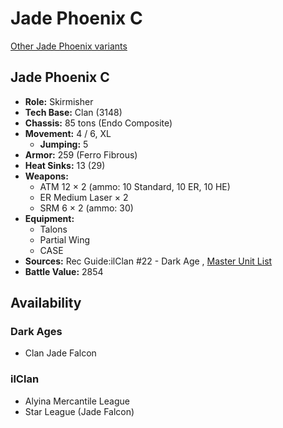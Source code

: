 # Jade Phoenix C 

[Other Jade Phoenix variants](../jade_phoenix.md) 

## Jade Phoenix C 

- **Role:** Skirmisher 
- **Tech Base:** Clan (3148) 
- **Chassis:** 85 tons (Endo Composite) 
- **Movement:** 4 / 6, XL 
  - **Jumping:** 5 
- **Armor:** 259 (Ferro Fibrous) 
- **Heat Sinks:** 13 (29) 
- **Weapons:** 
  - ATM 12 × 2 (ammo: 10 Standard, 10 ER, 10 HE) 
  - ER Medium Laser × 2 
  - SRM 6 × 2 (ammo: 30) 
- **Equipment:** 
  - Talons 
  - Partial Wing 
  - CASE 
- **Sources:** Rec Guide:ilClan #22 - Dark Age , [Master Unit List](http://masterunitlist.info/Unit/Details/8401) 
- **Battle Value:** 2854 

## Availability 

### Dark Ages 

- Clan Jade Falcon 

### ilClan 

- Alyina Mercantile League 
- Star League (Jade Falcon) 

